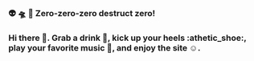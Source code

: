 <!--
**willshin-datascientist/willshin-datascientist** is a ✨ _special_ ✨ repository because its `README.md` (this file) appears on your GitHub profile.

Here are some ideas to get you started:

- 🔭 I’m currently working on ...
- 🌱 I’m currently learning ...
- 👯 I’m looking to collaborate on ...
- 🤔 I’m looking for help with ...
- 💬 Ask me about ...
- 📫 How to reach me: ...
- 😄 Pronouns: ...
- ⚡ Fun fact: ...
-->

### :alien: :flying_saucer: :love_you_gesture: Zero-zero-zero destruct zero!
### Hi there 👋. Grab a drink :cup_with_straw:, kick up your heels :athetic_shoe:, play your favorite music :guitar:, and enjoy the site :relaxed:.
